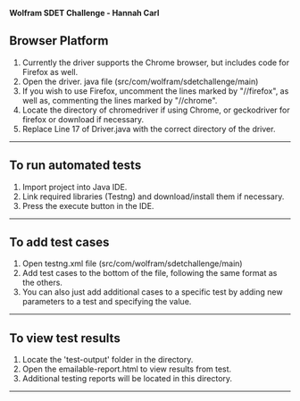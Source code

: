 **Wolfram SDET Challenge - Hannah Carl**

## Browser Platform

1. Currently the driver supports the Chrome browser, but includes code for Firefox as well.
2.  Open the driver. java file (src/com/wolfram/sdetchallenge/main)
3. If you wish to use Firefox, uncomment the lines marked by "//firefox", as well as, commenting the lines marked by "//chrome".
4. Locate the directory of chromedriver if using Chrome, or geckodriver for firefox or download if necessary.
4. Replace Line 17 of Driver.java with the correct directory of the driver.

---

## To run automated tests

1. Import project into Java IDE.
2. Link required libraries (Testng) and download/install them if necessary.
3. Press the execute button in the IDE.

---

## To add test cases

1. Open testng.xml file (src/com/wolfram/sdetchallenge/main)
2. Add test cases to the bottom of the file, following the same format as the others.
3. You can also just add additional cases to a specific test by adding new parameters to a test and specifying the value.

---

## To view test results

1. Locate the 'test-output' folder in the directory.
2. Open the emailable-report.html to view results from test.
3. Additional testing reports will be located in this directory.

---

